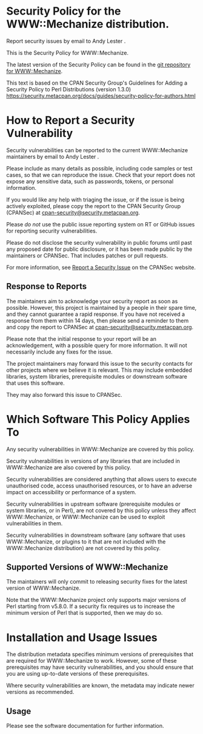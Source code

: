 # Security Policy for the WWW::Mechanize distribution.

Report security issues by email to Andy Lester <andy at petdance.com>.

This is the Security Policy for WWW::Mechanize.

The latest version of the Security Policy can be found in the
[git repository for WWW::Mechanize](https://github.com/libwww-perl/WWW-Mechanize/blob/main/SECURITY.md).

This text is based on the CPAN Security Group's Guidelines for Adding
a Security Policy to Perl Distributions (version 1.3.0)
https://security.metacpan.org/docs/guides/security-policy-for-authors.html

# How to Report a Security Vulnerability

Security vulnerabilities can be reported to the current WWW::Mechanize
maintainers by email to Andy Lester <andy at petdance.com>.

Please include as many details as possible, including code samples
or test cases, so that we can reproduce the issue.  Check that your
report does not expose any sensitive data, such as passwords,
tokens, or personal information.

If you would like any help with triaging the issue, or if the issue
is being actively exploited, please copy the report to the CPAN
Security Group (CPANSec) at <cpan-security@security.metacpan.org>.

Please *do not* use the public issue reporting system on RT or
GitHub issues for reporting security vulnerabilities.

Please do not disclose the security vulnerability in public forums
until past any proposed date for public disclosure, or it has been
made public by the maintainers or CPANSec.  That includes patches or
pull requests.

For more information, see
[Report a Security Issue](https://security.metacpan.org/docs/report.html)
on the CPANSec website.

## Response to Reports

The maintainers aim to acknowledge your security report as soon as
possible.  However, this project is maintained by a people in
their spare time, and they cannot guarantee a rapid response.  If you
have not received a response from them within 14 days, then
please send a reminder to them and copy the report to CPANSec at
<cpan-security@security.metacpan.org>.

Please note that the initial response to your report will be an
acknowledgement, with a possible query for more information.  It
will not necessarily include any fixes for the issue.

The project maintainers may forward this issue to the security
contacts for other projects where we believe it is relevant.  This
may include embedded libraries, system libraries, prerequisite
modules or downstream software that uses this software.

They may also forward this issue to CPANSec.

# Which Software This Policy Applies To

Any security vulnerabilities in WWW::Mechanize are covered by this policy.

Security vulnerabilities in versions of any libraries that are
included in WWW::Mechanize are also covered by this policy.

Security vulnerabilities are considered anything that allows users
to execute unauthorised code, access unauthorised resources, or to
have an adverse impact on accessibility or performance of a system.

Security vulnerabilities in upstream software (prerequisite modules
or system libraries, or in Perl), are not covered by this policy
unless they affect WWW::Mechanize, or WWW::Mechanize can
be used to exploit vulnerabilities in them.

Security vulnerabilities in downstream software (any software that
uses WWW::Mechanize, or plugins to it that are not included with the
WWW::Mechanize distribution) are not covered by this policy.

## Supported Versions of WWW::Mechanize

The maintainers will only commit to releasing security fixes for
the latest version of WWW::Mechanize.

Note that the WWW::Mechanize project only supports major versions of Perl
starting from v5.8.0.  If a security fix requires us to increase
the minimum version of Perl that is supported, then we may do so.

# Installation and Usage Issues

The distribution metadata specifies minimum versions of
prerequisites that are required for WWW::Mechanize to work.  However, some
of these prerequisites may have security vulnerabilities, and you
should ensure that you are using up-to-date versions of these
prerequisites.

Where security vulnerabilities are known, the metadata may indicate
newer versions as recommended.

## Usage

Please see the software documentation for further information.
